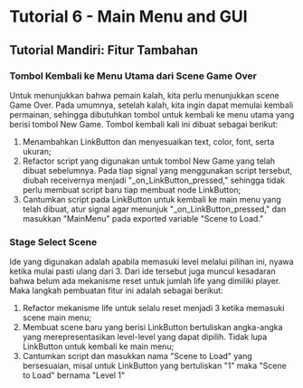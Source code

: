 # Tutorial 6 - Main Menu and GUI
## Tutorial Mandiri: Fitur Tambahan
### Tombol Kembali ke Menu Utama dari Scene Game Over
Untuk menunjukkan bahwa pemain kalah, kita perlu menunjukkan scene Game Over. Pada umumnya, setelah kalah, kita ingin dapat memulai kembali permainan, sehingga dibutuhkan tombol untuk kembali ke menu utama yang berisi tombol New Game. Tombol kembali kali ini dibuat sebagai berikut:

1. Menambahkan LinkButton dan menyesuaikan text, color, font, serta ukuran;
2. Refactor script yang digunakan untuk tombol New Game yang telah dibuat sebelumnya. Pada tiap signal yang menggunakan script tersebut, diubah receivernya menjadi "_on_LinkButton_pressed," sehingga tidak perlu membuat script baru tiap membuat node LinkButton;
3. Cantumkan script pada LinkButton untuk kembali ke main menu yang telah dibuat, atur signal agar menunjuk "_on_LinkButton_pressed," dan masukkan "MainMenu" pada exported variable "Scene to Load."

### Stage Select Scene
Ide yang digunakan adalah apabila memasuki level melalui pilihan ini, nyawa ketika mulai pasti ulang dari 3. Dari ide tersebut juga muncul kesadaran bahwa belum ada mekanisme reset untuk jumlah life yang dimiliki player. Maka langkah pembuatan fitur ini adalah sebagai berikut:

1. Refactor mekanisme life untuk selalu reset menjadi 3 ketika memasuki scene main menu;
2. Membuat scene baru yang berisi LinkButton bertuliskan angka-angka yang merepresentasikan level-level yang dapat dipilih. Tidak lupa LinkButton untuk kembali ke main menu;
3. Cantumkan script dan masukkan nama "Scene to Load" yang bersesuaian, misal untuk LinkButton yang bertuliskan "1" maka "Scene to Load" bernama "Level 1"